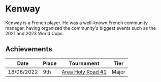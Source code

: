 # Kenway

Kenway is a French player. He was a well-known French community manager, 
having organized the community's biggest events such as the 2021 and 2023 World Cups.

## Achievements

|Date|Place|Tournament|Tier|
|-|-|-|-|
| 18/06/2022 | 9th | [Area Holy Road #1](/inapedia/tournaments/misc/holyroad1.md) | Major |
